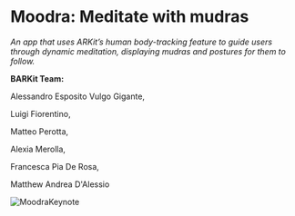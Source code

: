 # Moodra: Meditate with mudras

_An app that uses ARKit’s human body-tracking feature
to guide users through dynamic meditation,
displaying mudras and postures for them to follow._

**BARKit Team:**

Alessandro Esposito Vulgo Gigante,

Luigi Fiorentino,

Matteo Perotta,

Alexia Merolla,

Francesca Pia De Rosa,

Matthew Andrea D'Alessio


![MoodraKeynote](https://github.com/alexvulgo/MoodraApp/assets/120048791/d0cfe46d-70b5-461a-b75c-6a7924af0a87)

